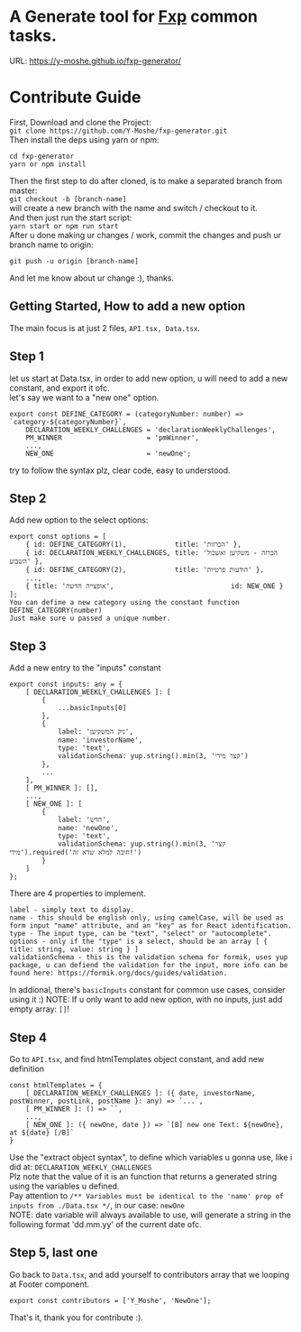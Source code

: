 # A Generate tool for [Fxp](https://www.fxp.co.il) common tasks.
URL: https://y-moshe.github.io/fxp-generator/

# Contribute Guide
First, Download and clone the Project:  
```git clone https://github.com/Y-Moshe/fxp-generator.git```  
Then install the deps using yarn or npm:  
```
cd fxp-generator
yarn or npm install
```
Then the first step to do after cloned, is to make a separated branch from master:  
```git checkout -b [branch-name]  ```  
will create a new branch with the name and switch / checkout to it.  
And then just run the start script:  
```yarn start or npm run start```  
After u done making ur changes / work, commit the changes and push ur branch name to origin:  
```
git push -u origin [branch-name]
```
And let me know about ur change :), thanks.

## Getting Started, How to add a new option
The main focus is at just 2 files, ```API.tsx, Data.tsx```.

## Step 1
let us start at Data.tsx, in order to add new option, u will need to add a new constant, and export it ofc.  
let's say we want to a "new one" option.
```
export const DEFINE_CATEGORY = (categoryNumber: number) => `category-${categoryNumber}`,
    DECLARATION_WEEKLY_CHALLENGES = 'declarationWeeklyChallenges',
    PM_WINNER                     = 'pmWinner',
    ...,
    NEW_ONE                       = 'newOne';
```
try to follow the syntax plz, clear code, easy to understood.
## Step 2
Add new option to the select options:
```
export const options = [
    { id: DEFINE_CATEGORY(1),            title: 'הכרזות' },
    { id: DECLARATION_WEEKLY_CHALLENGES, title: 'הכרזה - משקיען ואשכול השבוע' },
    { id: DEFINE_CATEGORY(2),            title: 'הודעות פרטיות' },
    ...,
    { title: 'אופצייה חדשה',                             id: NEW_ONE }
];
You can define a new category using the constant function DEFINE_CATEGORY(number)  
Just make sure u passed a unique number.
```
## Step 3
Add a new entry to the "inputs" constant
```
export const inputs: any = {
    [ DECLARATION_WEEKLY_CHALLENGES ]: [
        {
            ...basicInputs[0]
        },
        {
            label: 'ניק המשקיען',
            name: 'investorName',
            type: 'text',
            validationSchema: yup.string().min(3, 'קצר מידי')
        },
        ...
    ],
    [ PM_WINNER ]: [],
    ...,
    [ NEW_ONE ]: [
        {
            label: 'חדש',
            name: 'newOne',
            type: 'text',
            validationSchema: yup.string().min(3, 'קצר מידי').required('חובה למלא שדא זה!')
        }
    ]
};
```
There are 4 properties to implement.
```
label - simply text to display.
name - this should be english only, using camelCase, will be used as form input "name" attribute, and an "key" as for React identification.
type - The input type, can be "text", "select" or "autocomplete".
options - only if the "type" is a select, should be an array [ { title: string, value: string } ]
validationSchema - this is the validation schema for formik, uses yup package, u can defiend the validation for the input, more info can be found here: https://formik.org/docs/guides/validation.
```
In addional, there's ```basicInputs``` constant for common use cases, consider using it :)
NOTE: If u only want to add new option, with no inputs, just add empty array: ```[]```!
## Step 4
Go to ```API.tsx```, and find htmlTemplates object constant, and add new definition
```
const htmlTemplates = {
    [ DECLARATION_WEEKLY_CHALLENGES ]: ({ date, investorName, postWinner, postLink, postName }: any) => `...`,
    [ PM_WINNER ]: () => ``,
    ...,
    [ NEW_ONE ]: ({ newOne, date }) => `[B] new one Text: ${newOne}, at ${date} [/B]`
}
```
Use the "extract object syntax", to define which variables u gonna use, like i did at: ```DECLARATION_WEEKLY_CHALLENGES```  
Plz note that the value of it is an function that returns a generated string using the variables u defined.  
Pay attention to ```/** Variables must be identical to the 'name' prop of inputs from ./Data.tsx */```, in our case: ```newOne```  
NOTE: date variable will always available to use, will generate a string in the following format 'dd.mm.yy' of the current date ofc.
## Step 5, last one
Go back to ```Data.tsx```, and add yourself to contributors array that we looping at Footer component.
```
export const contributors = ['Y_Moshe', 'NewOne'];
```
That's it, thank you for contribute :).
